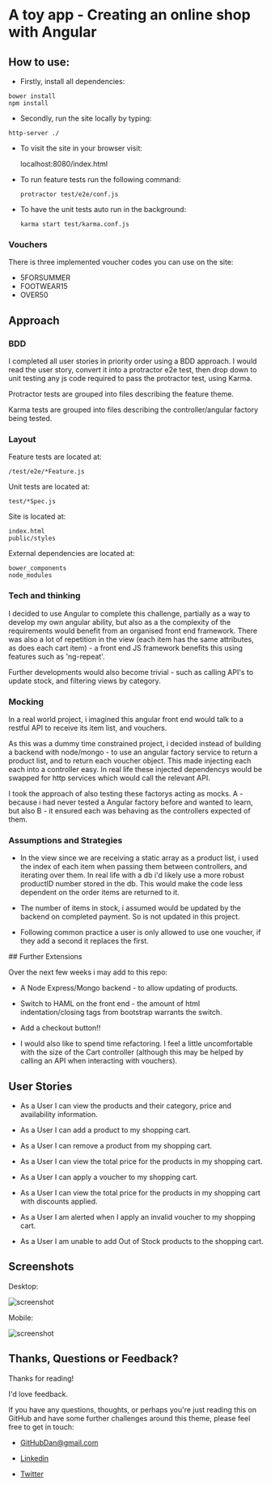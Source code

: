 # A toy app - Creating an online shop with Angular

## How to use:

- Firstly, install all dependencies:

 ```
 bower install
 npm install
 ```

- Secondly, run the site locally by typing:

```
http-server ./
```

- To visit the site in your browser visit:

  localhost:8080/index.html

- To run feature tests run the following command:
  ```
  protractor test/e2e/conf.js
  ```
- To have the unit tests auto run in the background:
  ```
  karma start test/karma.conf.js
  ```

### Vouchers

There is three implemented voucher codes you can use on the site:

  - 5FORSUMMER
  - FOOTWEAR15
  - OVER50

## Approach

### BDD

I completed all user stories in priority order using a BDD approach. I would read the user story, convert it into a protractor e2e test, then drop down to unit testing any js code required to pass the protractor test, using Karma.

Protractor tests are grouped into files describing the feature theme.

Karma tests are grouped into files describing the controller/angular factory being tested.

### Layout

Feature tests are located at:
```
/test/e2e/*Feature.js
```

Unit tests are located at:
```
test/*Spec.js
```
Site is located at:
```
index.html
public/styles
```
External dependencies are located at:
```
bower_components
node_modules
```


### Tech and thinking

I decided to use Angular to complete this challenge, partially as a way to develop my own angular ability, but also as a the complexity of the requirements would benefit from an organised front end framework. There was also a lot of repetition in the view (each item has the same attributes, as does each cart item) - a front end JS framework benefits this using features such as 'ng-repeat'.

Further developments would also become trivial - such as calling API's to update stock, and filtering views by category.

### Mocking

In a real world project, i imagined this angular front end would talk to a restful API to receive its item list, and vouchers.

As this was a dummy time constrained project, i decided instead of building a backend with node/mongo - to use an angular factory service to return a product list, and to return each voucher object. This made injecting each each into a controller easy. In real life these injected dependencys would be swapped for http services which would call the relevant API.

I took the approach of also testing these factorys acting as mocks. A - because i had never tested a Angular factory before and wanted to learn, but also B - it ensured each was behaving as the controllers expected of them.

### Assumptions and Strategies

- In the view since we are receiving a static array as a product list, i used the index of each item when passing them between controllers, and iterating over them. In real life with a db i'd likely use a more robust productID number stored in the db. This would make the code less dependent on the order items are returned to it.

- The number of items in stock, i assumed would be updated by the backend on completed payment. So is not updated in this project.

- Following common practice a user is only allowed to use one voucher, if they add a second it replaces the first.

## Further Extensions

Over the next few weeks i may add to this repo:

- A Node Express/Mongo backend - to allow updating of products.

- Switch to HAML on the front end - the amount of html indentation/closing tags from bootstrap warrants the switch.

- Add a checkout button!!

- I would also like to spend time refactoring. I feel a little uncomfortable with the size of the Cart controller (although this may be helped by calling an API when interacting with vouchers).


## User Stories

- As a User I can view the products and their category, price and availability information.

- As a User I can add a product to my shopping cart.

- As a User I can remove a product from my shopping cart.

- As a User I can view the total price for the products in my shopping cart.

- As a User I can apply a voucher to my shopping cart.

- As a User I can view the total price for the products in my shopping cart with discounts applied.

- As a User I am alerted when I apply an invalid voucher to my shopping cart.

- As a User I am unable to add Out of Stock products to the shopping cart.

## Screenshots

Desktop:

![screenshot](/public/images/desktop_screenshot.png)

Mobile:

![screenshot](/public/images/mobile_screenshot.png)

## Thanks, Questions or Feedback?

Thanks for reading!

I'd love feedback.

If you have any questions, thoughts, or perhaps you're just reading this on GitHub and have some further challenges around this theme, please feel free to get in touch:

- GitHubDan@gmail.com

- [Linkedin](https://uk.linkedin.com/pub/dan-blakeman/68/3a4/1a2)

- [Twitter](https://twitter.com/grok_with_dan)
